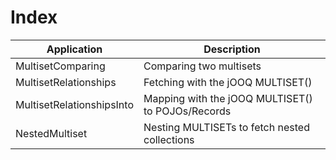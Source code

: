 # Index

| Application                  | Description
| -----------------------------|-----------------------------------------------------------------|
| MultisetComparing            | Comparing two multisets                                         |
| MultisetRelationships        | Fetching with the jOOQ MULTISET()                               | 
| MultisetRelationshipsInto    | Mapping with the jOOQ MULTISET() to POJOs/Records               |
| NestedMultiset               | Nesting MULTISETs to fetch nested collections                   |